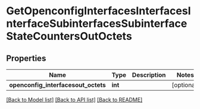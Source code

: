 # GetOpenconfigInterfacesInterfacesInterfaceSubinterfacesSubinterfaceStateCountersOutOctets

## Properties
Name | Type | Description | Notes
------------ | ------------- | ------------- | -------------
**openconfig_interfacesout_octets** | **int** |  | [optional] 

[[Back to Model list]](../README.md#documentation-for-models) [[Back to API list]](../README.md#documentation-for-api-endpoints) [[Back to README]](../README.md)


